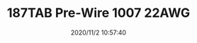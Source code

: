 ﻿---
layout: post 
title: 187TAB Pre-Wire 1007 22AWG
tags: 
categories: wire-harness
overview: 
series: FASTON
part_number: 5-187-0002
thumb_img: static/202011/476-thumb-20201102185831.jpg
small_img: static/202011/476-20201102185831.jpg
date: 2020/11/2 10:57:40
---



